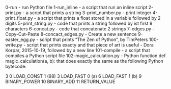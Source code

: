 0-run - run Python file
1-run_inline - a script that run an inline script
2-print.py - a script that prints a string
3-print_number.py - print integer
4-print_float.py - a script that prints a float stored in a variable followed by 2 digits
5-print_string.py - code that prints a string followed by ist first 9 characters
6-concat.py - code that concatenate 2 strings
7-edges.py - Copy-Cut-Paste
8-concact_edges.py - Create a new sentence
9-easter_egg.py - script that prints “The Zen of Python”, by TimPeters
100-write.py - script that prints exacty and that piece of art is useful - Dora Korpar, 2015-10-19, followed by a new line
101-compile - a script that compiles a Python script file
102-magic_calculation.py -  Python function def magic_calculation(a, b): that does exactly the same as the following Python bytecode:

  3           0 LOAD_CONST               1 (98)
              3 LOAD_FAST                0 (a)
              6 LOAD_FAST                1 (b)
              9 BINARY_POWER
             10 BINARY_ADD
             11 RETURN_VALUE
